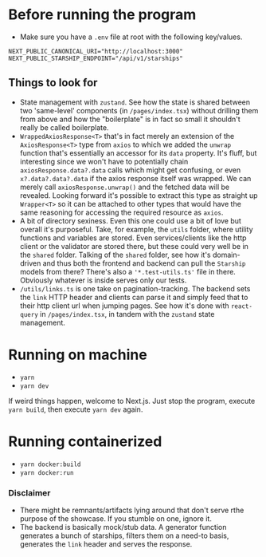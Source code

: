 # Before running the program

- Make sure you have a `.env` file at root with the following key/values.

```env
NEXT_PUBLIC_CANONICAL_URI="http://localhost:3000"
NEXT_PUBLIC_STARSHIP_ENDPOINT="/api/v1/starships"
```

## Things to look for

- State management with `zustand`. See how the state is shared between two 'same-level' components (in `/pages/index.tsx`) without drilling them from above and how the "boilerplate" is in fact so small it shouldn't really be called boilerplate.
- `WrappedAxiosResponse<T>` that's in fact merely an extension of the `AxiosResponse<T>` type from `axios` to which we added the `unwrap` function that's essentially an accessor for its `data` property. It's fluff, but interesting since we won't have to potentially chain `axiosResponse.data?.data` calls which might get confusing, or even `x?.data?.data?.data` if the axios response itself was wrapped. We can merely call `axiosResponse.unwrap()` and the fetched data will be revealed. Looking forward it's possible to extract this type as straight up `Wrapper<T>` so it can be attached to other types that would have the same reasoning for accessing the required resource as `axios`.
- A bit of directory sexiness. Even this one could use a bit of love but overall it's purposeful. Take, for example, the `utils` folder, where utility functions and variables are stored. Even services/clients like the http client or the validator are stored there, but these could very well be in the `shared` folder. Talking of the `shared` folder, see how it's domain-driven and thus both the frontend and backend can pull the `Starship` models from there? There's also a `'*.test-utils.ts'` file in there. Obviously whatever is inside serves only our tests.
- `/utils/links.ts` is one take on pagination-tracking. The backend sets the `link` HTTP header and clients can parse it and simply feed that to their http client url when jumping pages. See how it's done with `react-query` in `/pages/index.tsx`, in tandem with the `zustand` state management.

# Running on machine

- `yarn`
- `yarn dev`

If weird things happen, welcome to Next.js. Just stop the program, execute `yarn build`, then execute `yarn dev` again.

# Running containerized

- `yarn docker:build`
- `yarn docker:run`

### Disclaimer

- There might be remnants/artifacts lying around that don't serve rthe purpose of the showcase. If you stumble on one, ignore it.
- The backend is basically mock/stub data. A generator function generates a bunch of starships, filters them on a need-to basis, generates the `link` header and serves the response.
